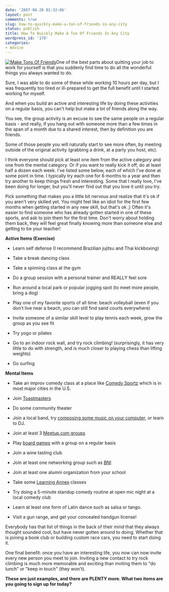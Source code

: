 ```yaml
---
date: '2007-08-28 01:32:06'
layout: post
comments: true
slug: how-to-quickly-make-a-ton-of-friends-in-any-city
status: publish
title: How To Quickly Make A Ton Of Friends In Any City
wordpress_id: '178'
categories:
- Advice
---
```


[![Make Tons Of Friends](http://s3.amazonaws.com/oldbloguploads/2007/08/42-166391101-150x150.jpg)](http://s3.amazonaws.com/oldbloguploads/2007/08/42-166391101.jpg)One of the best parts about quitting your job to work for yourself is that you suddenly find time to do all the wonderful things you always wanted to do.

Sure, I was able to do some of these while working 10 hours per day, but I was frequently too tired or ill-prepared to get the full benefit until I started working for myself.

And when you build an active and interesting life by doing these activities on a regular basis, you can't help but make a lot of friends along the way.

You see, the group activity is an excuse to see the same people on a regular basis - and really, if you hang out with someone more than a few times in the span of a month due to a shared interest, then by definition you are friends.

Some of those people you will naturally start to see more often, by meeting outside of the original activity (grabbing a drink, at a party you host, etc).

I think everyone should pick at least one item from the active category and one from the mental category.  Or if you want to really kick it off, do at least half a dozen each week.  I've listed some below, each of which I've done at some point in time.  I typically try each one for 6 months to a year and then try another to keep things fresh and interesting.  Some that I really love, I've been doing for longer, but you'll never find out that you love it until you try.

Pick something that makes you a little bit nervous and realize that it's ok if you aren't very skilled yet.  You might feel like an idiot for the first few months when getting started in any new skill, but that's ok ;)  Often it's easier to find someone who has already gotten started in one of these sports, and ask to join them for the first time.  Don't worry about holding them back, they will feel great finally knowing more than someone else and getting to be your teacher!

**Active Items (Exercise)**



	
  * Learn self defense (I recommend Brazilian jujitsu and Thai kickboxing)

	
  * Take a break dancing class

	
  * Take a spinning class at the gym

	
  * Do a group session with a personal trainer and REALLY feel sore

	
  * Run around a local park or popular jogging spot (to meet more people, bring a dog)

	
  * Play one of my favorite sports of all time: beach volleyball (even if you don't live near a beach, you can still find sand courts everywhere)

	
  * Invite someone of a similar skill level to play tennis each week, grow the group as you see fit

	
  * Try yogo or pilates

	
  * Go to an indoor rock wall, and try rock climbing!  (surprisingly, it has very little to do with strength, and is much closer to playing chess than lifting weights)

	
  * Go surfing



**Mental Items**



	
  * Take an improv comedy class at a place like [Comedy Sportz](http://www.comedysportz.com/) which is in most major cities in the U.S.

	
  * Join [Toastmasters](http://mindpetals.com/blog/2007/07/five-reasons-all-entrepreneurs-should-join-toastmasters/)

	
  * Do some community theater

	
  * Join a local band, try [composing some music on your computer](http://www.youtube.com/watch?v=hMg34DXvfB4&mode=related&search=), or learn to DJ.

	
  * Join at least 3 [Meetup.com groups](http://www.meetup.com)

	
  * Play [board games](http://brianarmstrong.org/posts/how-a-board-game-like-monopoly-can-teach-you-financial-freedom/) with a group on a regular basis

	
  * Join a wine tasting club

	
  * Join at least one networking group such as [BNI](http://www.bni.com/)

	
  * Join at least one alumni organization from your school

	
  * Take some [Learning Annex](http://en.wikipedia.org/wiki/The_Learning_Annex) classes

	
  * Try doing a 5-minute standup comedy routine at open mic night at a local comedy club

	
  * Learn at least one form of Latin dance such as salsa or tango.

	
  * Visit a gun range, and get your concealed handgun license!



Everybody has that list of things in the back of their mind that they always thought sounded cool, but have never gotten around to doing.  Whether that is joining a book club or building custom race cars, you need to start doing it.

One final benefit: once you have an interesting life, you now can now invite every new person you meet to join.  Inviting a new contact to try rock climbing is much more memorable and exciting than inviting them to "do lunch" or "keep in touch" (they won't).

**These are just examples, and there are PLENTY more.  What two items are you going to sign up for today?**
